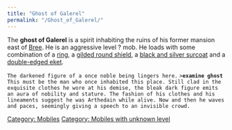```yaml
---
title: "Ghost of Galerel"
permalink: "/Ghost_of_Galerel/"
---
```


The **ghost of Galerel** is a spirit inhabiting the ruins of his former
mansion east of [Bree](Bree "wikilink"). He is an aggressive level ?
mob. He loads with some combination of a [ring](ring "wikilink"), a
[gilded round shield](gilded_round_shield "wikilink"), a [black and
silver surcoat](black_and_silver_surcoat "wikilink") and a [double-edged
eket](double-edged_eket "wikilink").

`The darkened figure of a once noble being lingers here.`
`>`**`examine ghost`**
`This must be the man who once inhabited this place. Still clad in the`
`exquisite clothes he wore at his demise, the bleak dark figure emits`
`an aura of nobility and stature. The fashion of his clothes and his`
`lineaments suggest he was Arthedain while alive. Now and then he waves`
`and paces, seemingly giving a speech to an invisible crowd.`

[Category: Mobiles](Category:_Mobiles "wikilink") [Category: Mobiles
with unknown level](Category:_Mobiles_with_unknown_level "wikilink")